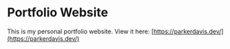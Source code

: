 # Portfolio Website

This is my personal portfolio website. View it here: [https://parkerdavis.dev/](https://parkerdavis.dev/)